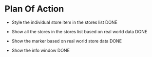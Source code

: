 # Plan Of Action

- Style the individual store item in the stores list   DONE

- Show all the stores in the stores list based on real world data  DONE

- Show the marker based on real world store data  DONE

- Show the info window   DONE
